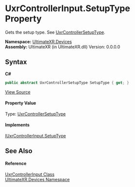 # UxrControllerInput.SetupType Property 
 

Gets the setup type. See <a href="T_UltimateXR_Devices_UxrControllerSetupType">UxrControllerSetupType</a>.

**Namespace:**&nbsp;<a href="N_UltimateXR_Devices">UltimateXR.Devices</a><br />**Assembly:**&nbsp;UltimateXR (in UltimateXR.dll) Version: 0.0.0.0

## Syntax

**C#**<br />
``` C#
public abstract UxrControllerSetupType SetupType { get; }
```

<a href="UltimateXR/Scripts/Devices/UxrControllerInput.cs" rel="noopener noreferrer" title="View the source code">View Source</a><br />

#### Property Value
Type: <a href="T_UltimateXR_Devices_UxrControllerSetupType">UxrControllerSetupType</a>

#### Implements
<a href="P_UltimateXR_Devices_IUxrControllerInput_SetupType">IUxrControllerInput.SetupType</a><br />

## See Also


#### Reference
<a href="T_UltimateXR_Devices_UxrControllerInput">UxrControllerInput Class</a><br /><a href="N_UltimateXR_Devices">UltimateXR.Devices Namespace</a><br />